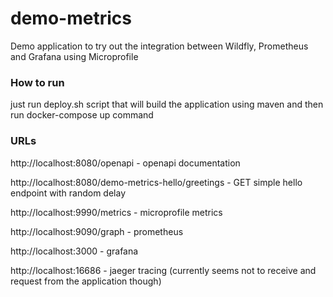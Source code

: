 # demo-metrics
Demo application to try out the integration between Wildfly, Prometheus and Grafana using Microprofile

### How to run
just run deploy.sh script that will build the application using maven and then run docker-compose up command

### URLs
http://localhost:8080/openapi - openapi documentation

http://localhost:8080/demo-metrics-hello/greetings - GET simple hello endpoint with random delay

http://localhost:9990/metrics - microprofile metrics

http://localhost:9090/graph - prometheus

http://localhost:3000 - grafana

http://localhost:16686 - jaeger tracing (currently seems not to receive and request from the application though)